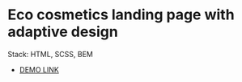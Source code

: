 # Eco cosmetics landing page with adaptive design
Stack: HTML, SCSS, BEM
- [DEMO LINK](https://kulchevych.github.io/Eco_cosmetics-landing/)
